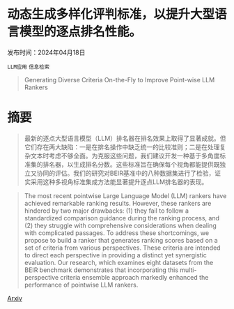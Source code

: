 # 动态生成多样化评判标准，以提升大型语言模型的逐点排名性能。

发布时间：2024年04月18日

`LLM应用` `信息检索`

> Generating Diverse Criteria On-the-Fly to Improve Point-wise LLM Rankers

# 摘要

> 最新的逐点大型语言模型（LLM）排名器在排名效果上取得了显著成就。但它们存在两大缺陷：一是在排名操作中缺乏统一的比较准则；二是在处理复杂文本时考虑不够全面。为克服这些问题，我们建议开发一种基于多角度标准集的排名器，以生成排名分数。这些标准旨在确保每个视角都能提供既独立又协同的评估。我们的研究对BEIR基准中的八种数据集进行了检验，证实采用这种多视角标准集成方法能显著提升逐点LLM排名器的表现。

> The most recent pointwise Large Language Model (LLM) rankers have achieved remarkable ranking results. However, these rankers are hindered by two major drawbacks: (1) they fail to follow a standardized comparison guidance during the ranking process, and (2) they struggle with comprehensive considerations when dealing with complicated passages. To address these shortcomings, we propose to build a ranker that generates ranking scores based on a set of criteria from various perspectives. These criteria are intended to direct each perspective in providing a distinct yet synergistic evaluation. Our research, which examines eight datasets from the BEIR benchmark demonstrates that incorporating this multi-perspective criteria ensemble approach markedly enhanced the performance of pointwise LLM rankers.

[Arxiv](https://arxiv.org/abs/2404.11960)